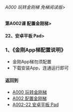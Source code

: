 ###### A000 玩转金刚梯 免梯阅读版>
#### 第A002课 配置金刚梯>
#### 22、安卓平板 Pad>

### 1、《金刚App梯配置说明》

- 金刚App梯勿须配置
- 下载安装App，连通运行即可

#### 返回到
- [A000 玩转金刚梯](https://github.com/a2zitpro/web/blob/master/LadderFree/main.md)
- [A002 配置金刚梯](https://github.com/a2zitpro/web/blob/master/LadderFree/LadderConfigure/LadderConfigure.md)
- [A002-22 安卓平板 Pad](https://github.com/a2zitpro/web/blob/master/LadderFree/LadderConfigure/Android/Pad/Pad.md)

